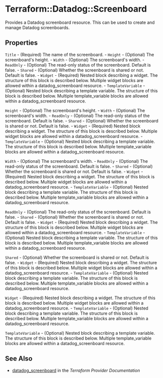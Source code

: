 # Terraform::Datadog::Screenboard

Provides a Datadog screenboard resource. This can be used to create and manage Datadog screenboards.

## Properties

`Title` - (Required) The name of the screenboard. - `Height` - (Optional) The screenboard's height. - `Width` - (Optional) The screenboard's width. - `ReadOnly` - (Optional) The read-only status of the screenboard. Default is false. - `Shared` - (Optional) Whether the screenboard is shared or not. Default is false. - `Widget` - (Required) Nested block describing a widget. The structure of this block is described below. Multiple widget blocks are allowed within a datadog_screenboard resource. - `TemplateVariable` - (Optional) Nested block describing a template variable. The structure of this block is described below. Multiple template_variable blocks are allowed within a datadog_screenboard resource.

`Height` - (Optional) The screenboard's height. - `Width` - (Optional) The screenboard's width. - `ReadOnly` - (Optional) The read-only status of the screenboard. Default is false. - `Shared` - (Optional) Whether the screenboard is shared or not. Default is false. - `Widget` - (Required) Nested block describing a widget. The structure of this block is described below. Multiple widget blocks are allowed within a datadog_screenboard resource. - `TemplateVariable` - (Optional) Nested block describing a template variable. The structure of this block is described below. Multiple template_variable blocks are allowed within a datadog_screenboard resource.

`Width` - (Optional) The screenboard's width. - `ReadOnly` - (Optional) The read-only status of the screenboard. Default is false. - `Shared` - (Optional) Whether the screenboard is shared or not. Default is false. - `Widget` - (Required) Nested block describing a widget. The structure of this block is described below. Multiple widget blocks are allowed within a datadog_screenboard resource. - `TemplateVariable` - (Optional) Nested block describing a template variable. The structure of this block is described below. Multiple template_variable blocks are allowed within a datadog_screenboard resource.

`ReadOnly` - (Optional) The read-only status of the screenboard. Default is false. - `Shared` - (Optional) Whether the screenboard is shared or not. Default is false. - `Widget` - (Required) Nested block describing a widget. The structure of this block is described below. Multiple widget blocks are allowed within a datadog_screenboard resource. - `TemplateVariable` - (Optional) Nested block describing a template variable. The structure of this block is described below. Multiple template_variable blocks are allowed within a datadog_screenboard resource.

`Shared` - (Optional) Whether the screenboard is shared or not. Default is false. - `Widget` - (Required) Nested block describing a widget. The structure of this block is described below. Multiple widget blocks are allowed within a datadog_screenboard resource. - `TemplateVariable` - (Optional) Nested block describing a template variable. The structure of this block is described below. Multiple template_variable blocks are allowed within a datadog_screenboard resource.

`Widget` - (Required) Nested block describing a widget. The structure of this block is described below. Multiple widget blocks are allowed within a datadog_screenboard resource. - `TemplateVariable` - (Optional) Nested block describing a template variable. The structure of this block is described below. Multiple template_variable blocks are allowed within a datadog_screenboard resource.

`TemplateVariable` - (Optional) Nested block describing a template variable. The structure of this block is described below. Multiple template_variable blocks are allowed within a datadog_screenboard resource.


## See Also

* [datadog_screenboard](https://www.terraform.io/docs/providers/datadog/r/screenboard.html) in the _Terraform Provider Documentation_